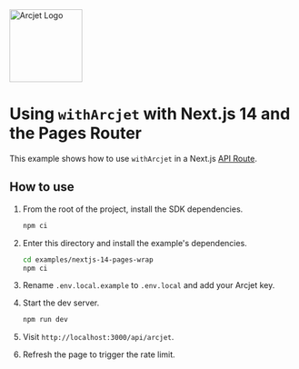 <a href="https://arcjet.com" target="_arcjet-home">
  <picture>
    <source media="(prefers-color-scheme: dark)" srcset="https://arcjet.com/arcjet-logo-minimal-dark-mark-all.svg">
    <img src="https://arcjet.com/arcjet-logo-minimal-light-mark-all.svg" alt="Arcjet Logo" height="128" width="auto">
  </picture>
</a>

# Using `withArcjet` with Next.js 14 and the Pages Router

This example shows how to use `withArcjet` in a Next.js [API
Route](https://nextjs.org/docs/pages/building-your-application/routing/api-routes).

## How to use

1. From the root of the project, install the SDK dependencies.

   ```bash
   npm ci
   ```

2. Enter this directory and install the example's dependencies.

   ```bash
   cd examples/nextjs-14-pages-wrap
   npm ci
   ```

3. Rename `.env.local.example` to `.env.local` and add your Arcjet key.

4. Start the dev server.

   ```bash
   npm run dev
   ```

5. Visit `http://localhost:3000/api/arcjet`.
6. Refresh the page to trigger the rate limit.
